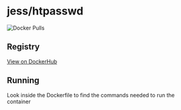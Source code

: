 # jess/htpasswd

![Docker Pulls](https://img.shields.io/docker/pulls/jess/htpasswd)



## Registry

[View on DockerHub](https://hub.docker.com/r/jess/htpasswd)

## Running

Look inside the Dockerfile to find the commands needed to run the container
